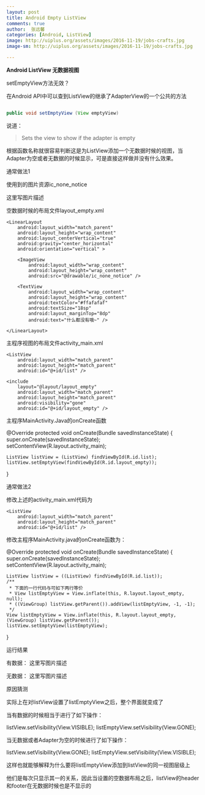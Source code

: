 ```yaml
---
layout: post
title: Android Empty ListView
comments: true
author:  张远馨
categories: [Android, ListView]
image: http://uiplus.org/assets/images/2016-11-19/jobs-crafts.jpg
image-sm: http://uiplus.org/assets/images/2016-11-19/jobs-crafts.jpg

---
```


**Android ListView 无数据视图**

setEmptyView方法无效？

在Android API中可以查到ListView的继承了AdapterView的一个公共的方法

```java

public void setEmptyView (View emptyView)

```

说道： 
> Sets the view to show if the adapter is empty

根据函数名称就很容易判断这是为ListView添加一个无数据时候的视图，当Adapter为空或者无数据的时候显示，可是直接这样做并没有什么效果。

通常做法1

使用到的图片资源ic_none_notice

这里写图片描述

空数据时候的布局文件layout_empty.xml

<?xml version="1.0" encoding="utf-8"?>
<RelativeLayout xmlns:android="http://schemas.android.com/apk/res/android"
    android:layout_width="match_parent"
    android:layout_height="match_parent" >

    <LinearLayout 
        android:layout_width="match_parent"
        android:layout_height="wrap_content"
        android:layout_centerVertical="true"
        android:gravity="center_horizontal"
        android:orientation="vertical" >

        <ImageView 
            android:layout_width="wrap_content"
            android:layout_height="wrap_content"
            android:src="@drawable/ic_none_notice" />

        <TextView 
            android:layout_width="wrap_content"
            android:layout_height="wrap_content"
            android:textColor="#ffafafaf"
            android:textSize="18sp"
            android:layout_marginTop="8dp"
            android:text="什么都没有哦~" />

    </LinearLayout>
</RelativeLayout>

主程序视图的布局文件activity_main.xml

<RelativeLayout
    xmlns:android="http://schemas.android.com/apk/res/android"
    android:layout_width="match_parent"
    android:layout_height="match_parent" >

    <ListView 
        android:layout_width="match_parent"
        android:layout_height="match_parent"
        android:id="@+id/list" />

    <include 
        layout="@layout/layout_empty"
        android:layout_width="match_parent"
        android:layout_height="match_parent"
        android:visibility="gone"
        android:id="@+id/layout_empty" />
</RelativeLayout>

主程序MainActivity.Java的onCreate函数

@Override
protected void onCreate(Bundle savedInstanceState) {
    super.onCreate(savedInstanceState);
    setContentView(R.layout.activity_main);

    ListView listView = (ListView) findViewById(R.id.list);
    listView.setEmptyView(findViewById(R.id.layout_empty));
}

通常做法2

修改上述的activity_main.xml代码为

<RelativeLayout
    xmlns:android="http://schemas.android.com/apk/res/android"
    android:layout_width="match_parent"
    android:layout_height="match_parent" >

    <ListView 
        android:layout_width="match_parent"
        android:layout_height="match_parent"
        android:id="@+id/list" />

</RelativeLayout>

修改主程序MainActivity.java的onCreate函数为：

@Override
protected void onCreate(Bundle savedInstanceState) {
    super.onCreate(savedInstanceState);
    setContentView(R.layout.activity_main);

    ListView listView = ((ListView) findViewById(R.id.list));
    /**
     * 下面的一行代码与可如下两行等价
     * View listEmptyView = View.inflate(this, R.layout.layout_empty, null);
     * ((ViewGroup) listView.getParent()).addView(listEmptyView, -1, -1);
     */
    View listEmptyView = View.inflate(this, R.layout.layout_empty, (ViewGroup) listView.getParent());
    listView.setEmptyView(listEmptyView);
}

运行结果

有数据： 
这里写图片描述

无数据： 
这里写图片描述

原因猜测

实际上在对listView设置了listEmptyView之后，整个界面就变成了

当有数据的时候相当于进行了如下操作：

listView.setVisibility(View.VISIBLE);
listEmptyView.setVisibility(View.GONE);

当无数据或者Adapter为空的时候进行了如下操作：

listView.setVisibility(View.GONE);
listEmptyView.setVisibility(View.VISIBLE);

这样也就能够解释为什么要将listEmptyView添加到listView的同一视图层级上

他们是每次只显示其一的关系，因此当设置的空数据布局之后，listView的header和footer在无数据时候也是不显示的
